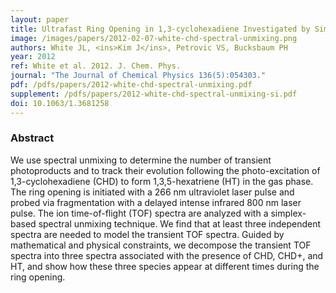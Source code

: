 ```yaml
---
layout: paper
title: Ultrafast Ring Opening in 1,3-cyclohexadiene Investigated by Simplex-Based Spectral Unmixing
image: /images/papers/2012-02-07-white-chd-spectral-unmixing.png 
authors: White JL, <ins>Kim J</ins>, Petrovic VS, Bucksbaum PH
year: 2012
ref: White et al. 2012. J. Chem. Phys.
journal: "The Journal of Chemical Physics 136(5):054303."
pdf: /pdfs/papers/2012-white-chd-spectral-unmixing.pdf
supplement: /pdfs/papers/2012-white-chd-spectral-unmixing-si.pdf
doi: 10.1063/1.3681258
---
```


### Abstract
We use spectral unmixing to determine the number of transient photoproducts and to track their evolution following the photo-excitation of 1,3-cyclohexadiene (CHD) to form 1,3,5-hexatriene (HT) in the gas phase. The ring opening is initiated with a 266 nm ultraviolet laser pulse and probed via fragmentation with a delayed intense infrared 800 nm laser pulse. The ion time-of-flight (TOF) spectra are analyzed with a simplex-based spectral unmixing technique. We find that at least three independent spectra are needed to model the transient TOF spectra. Guided by mathematical and physical constraints, we decompose the transient TOF spectra into three spectra associated with the presence of CHD, CHD+, and HT, and show how these three species appear at different times during the ring opening.


